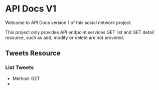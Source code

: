 # API Docs V1
Welcome to API Docs version 1 of this social network project.

This project only provides API endpoint services GET list and GET detail resource, such as add, modify or delete are not provided.

## Tweets Resource
### List Tweets
- Method: GET
- 
